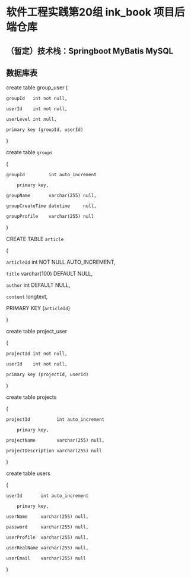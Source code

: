# 软件工程实践第20组 ink_book 项目后端仓库

## （暂定）技术栈：Springboot MyBatis MySQL

## 数据库表

create table group_user
(

    groupId   int not null,
    
    userId    int not null,
    
    userLevel int null,
    
    primary key (groupId, userId)

)

create table `groups`

(

    groupId         int auto_increment
    
        primary key,
        
    groupName       varchar(255) null,
    
    groupCreateTime datetime     null,
    
    groupProfile    varchar(255) null
    
)

CREATE TABLE `article` 

(

  `articleId` int NOT NULL AUTO_INCREMENT,
  
  `title` varchar(100) DEFAULT NULL,
  
  `author` int DEFAULT NULL,
  
  `content` longtext,
  
  PRIMARY KEY (`articleId`)
  
) 



create table project_user

(

    projectId int not null,
    
    userId    int not null,
    
    primary key (projectId, userId)
    
)

create table projects

(

    projectId          int auto_increment
    
        primary key,
        
    projectName        varchar(255) null,
    
    projectDescription varchar(255) null
    
)

create table users

(

    userId       int auto_increment
    
        primary key,
        
    userName     varchar(255) null,
    
    password     varchar(255) null,
    
    userProfile  varchar(255) null,
    
    userRealName varchar(255) null,
    
    userEmail    varchar(255) null
    
)
